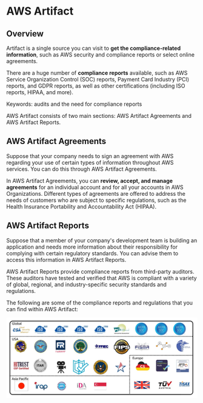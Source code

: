 # AWS Artifact

## Overview

Artifact is a single source you can visit to **get the compliance-related information**, such as AWS security and compliance reports or select online agreements.

There are a huge number of **compliance reports** available, such as AWS Service Organization Control (SOC) reports, Payment Card Industry (PCI) reports, and GDPR reports, as well as other certifications (including ISO reports, HIPAA, and more).

Keywords: audits and the need for compliance reports

AWS Artifact consists of two main sections: AWS Artifact Agreements and AWS Artifact Reports.


## AWS Artifact Agreements

Suppose that your company needs to sign an agreement with AWS regarding your use of certain types of information throughout AWS services. You can do this through AWS Artifact Agreements. 

In AWS Artifact Agreements, you can **review, accept, and manage agreements** for an individual account and for all your accounts in AWS Organizations. Different types of agreements are offered to address the needs of customers who are subject to specific regulations, such as the Health Insurance Portability and Accountability Act (HIPAA).


## AWS Artifact Reports

Suppose that a member of your company's development team is building an application and needs more information about their responsibility for complying with certain regulatory standards. You can advise them to access this information in AWS Artifact Reports. 

AWS Artifact Reports provide compliance reports from third-party auditors. These auditors have tested and verified that AWS is compliant with a variety of global, regional, and industry-specific security standards and regulations.

The following are some of the compliance reports and regulations that you can find within AWS Artifact:

![](./images/aws-artifact.png)